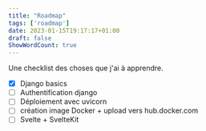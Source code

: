 ```yaml
---
title: "Roadmap"
tags: ['roadmap']
date: 2023-01-15T19:17:17+01:00
draft: false
ShowWordCount: true
---
```


Une checklist des choses que j'ai à apprendre.

- [x] Django basics
- [ ] Authentification django
- [ ] Déploiement avec uvicorn
- [ ] création image Docker + upload vers hub.docker.com
- [ ] Svelte + SvelteKit
